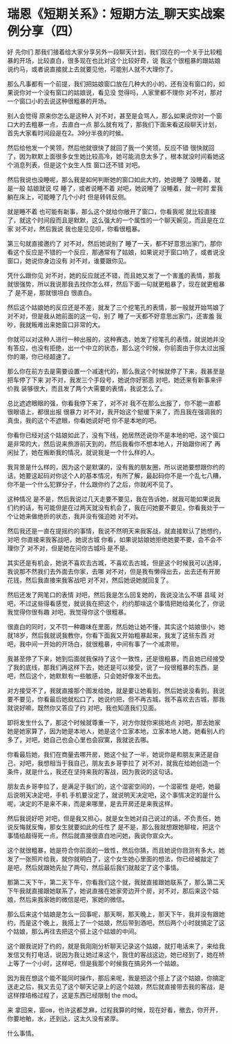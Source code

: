 # 瑞恩《短期关系》：短期方法_聊天实战案例分享（四）

好 先你们 那我们接着给大家分享另外一段聊天计划，我们现在的一个关于比较粗暴的开场，比较直白，很多现在也比对这个比较好奇，说 我这个很粗暴的跟姑娘说约马，或者说直接就上去就要见他，可能别人就不大理你了。

那么凡事都有一个前提，我们把姑娘窗口放在几种大的小的，还有没有窗口的，如果说你对一个没有窗口的姑娘说，看见没 觉得吗，人家里都不理你 对不对，那对一个窗口小的去说这种很粗暴的开场。

别人会觉得 原来你怎么是这种人 对不对，甚至是会骂人，那么如果说你对一个窗口大的去粗暴一点，去直白一点 那么就有戏了，那我们下面来看这段聊天计划，首先大家看时间段是在2。39分半夜的时候。

然后给他发一个笑领，然后他就很快了就回了我一个笑领，反应不错 很快就回了，因为默默上面很多女生她比较高冷，她可能消息太多了，根本就没时间看她这个消息列表，但是这个女生人性 窗口还不错 对吧。

然后我说也没睡呢，那么我是如何判断她的窗口如此大的，她说睡了 没睡着，就是一般 姑娘就说 哎 睡了，或者说睡不着 对吧，她说睡了 没睡着，就一时时 爱我躺在床上，可能睡了几个小时 但是转转反侧。

就是睡不着 也可能有新事，那么这个就给你敞开了窗口，你看我呢 就比较直接了，就这个时间段而且是默默，这么强大的一个属性的一个聊天婉见，而且是在立家 对不对，然后我说 我也是见见呗，你看很粗暴。

第三句就直接邀约了 对不对，然后她说别了 睡了一天，都不好意思出家门，那你看这个反应是不错的一个反应，那通常有了姑娘，如果说对于窗口响了，或者说没窗口，她说你身边没有 对不对，谁要跟你见。

凭什么跟你见 对不对，她的反应就还不错，而且她又发了一个害羞的表情，那我就很强势，所以我说那我去找你怎么样，然后下面一句就更粗暴了，现在就更粗暴了 是不是，那就很坦白 很直白。

然后这个姑娘她的反应还是不差，就发了三个挖笔孔的表情，那一般就开始骂娘了 对不对，但是我从她前面的这一句，别了 睡了一天都不好意思出家门，还害羞 我吵，我就叛难出来她窗口非常的大。

你就可以对这种人进行一种出报的，这种赛选，她发了挖笔孔的表情，就说她并没有答应，也没有拒绝，出一个中立的状态，那么这个时候，你前面由于你太过出报你的潮，你已经超速了。

那么你在前方去是需要设置一个减速代的，那么我这个时候就停了下来，我甚至是把车停了下来 对不对，我发三个手段号，她说你好邪恶 对吧，她还来有新事来评价我 装够很大，而且发了两个大需要的表情，我说怎么了。

总比遮遮眼眼的强，你看我停下来了，对不对 我不在那么出报了，你不能一直都很眼语上，都很出报 很暴力 对不对，我开始这个挺缓下来了，而且我在强调我的真虫，我的这个不遮眼，你看她说好吧 你不是本地的吧。

你看你已经对这个姑娘如此了，没有下线，她居然还说你不是本地的吧，这个窗口是非常的大，然后说来旅游前天到的，然后我看你不想本地人，开始跟你闲了 再闲扯了，她在叛断我的情况，就说我是一个什么样的人。

我背景是什么样的，因为这个是默谋的，没有我的朋友圈，所以说她要想跟你约的话，她要这起码对你这个人的基本情况，有所了解，最起码你不是一个乱七八糟，你不是一个什么犯罪分子，什么跟你约了之后，你就闲不见了。

这种情况 是不是，然后我说过几天走要不要见，我在告诉她，就我可能如果说我们约的话，有可能但是在过两天就没有机会了，我在问她要不要见，你看我处于一个让她来做绝折的状态，我并没有强迫她 对不对。

然后我还是一直在提摇约的事情，我说不然明天来我客战，就直接默认了她想约，对吧 你直接来我客战吧，她说古城 你看，如果说姑娘她拒绝她要不要，会不会不理你了 对不对，但是她在问你古城吗 是不是。

其实还是有机会，她说不喜欢去古城，不喜欢去古城，但是这个时候我可以选择，我说那不然我们去外面去你家，去哪 对不对，但是我有懒得出去，出去还有开房 花钱，然后我直接来我客战吧 对不对，然后她说她就回复了。

然后还发了网笔口的表情 对吧，然后我是怎么回复她的，我说没法么不堪 县域 对吧，不过这些得看感觉，就说我在把这个，约约那啥这个事情把她给美化了，你说我觉得你很有趣 对吧，我觉得你这个很粗暴。

很直白的同时，又不罚一种趣味在里面，然后她让她不懂，其实这个姑娘很小，她就18岁，然后我就说我教你，你看下面我又开始粗暴起来，我发了这些东西 对吧，我中间一开始的开场白，就很粗暴，中间有事了一个减肃带。

我甚至停了下来，她到后面就我保持了这个一致性，还是很粗暴，而且她已经接受了我的底线，那我们再这样下去，她还是可以接受，说了一段很粗暴的东西，是吧，然后这个，她默默有一些敏感，只会她好像发不出去。

对方接受不了，我就直接那个图发给她，就是要让她看到，然后她说没看到，我说要不要见，你看最后她就松口了，她说约把，但不再古城，我不喜欢去古城，那我就说好嘛，既然你又答应了约 对吧，我也知道我们见面。

即将发生什么了，那这个时候就尊重一下，对方你就你来挑地点 对吧，那去她家她是她家算了，因为她是本地人，她是这个立家本地，立家本地人她，她看别人约多了，对吧，她自己也会心里也会寂寞，我就说去哪。

你看最后她，我们在商量去哪开房，她这个扯了一半，她说你是和朋友来还是自己，对吧，我想相当于我自己，朋友去乡哥李拉了 对不对，就我在给她创造一个条件，就是什么，我还在坚持来我的客战，因为我说的这句话。

朋友去乡哥李拉了，是满足于我们的，这个湿密空间的，一个湿密性 是吧，她最后说明天决定吧，手机 手机要没定了，就说明天决定吧，这个事情决定的是什么呢，决定的不是来不来，而是来哪里，是去开房还是来我这样。

然后我说好吧 对吧，但是我又担心，就是女生她对自己说过的话，不负责任，她说反悔就反悔，那女生就要如此的任性了 是不是，那么我就想跟她聊梭，把这个事情给敲得死一点，然后就直接很直白地问她，我说你宣众大。

这个就很粗暴，她是符合你前面的一致性，然后你猜，而且她说你目测有多大，她发了一张照片给我，就你就明白了，这个女生她心里面的想法，你已经被敲定了 是吧，然后就跟她先扯了两句，然后最后我们就敲定了这个事情。

那第二天下午，第二天下午，你看我们这个就，我就直接跟她联系了，那么第二天下午我就直接跟她联系了，她说直接在她家旁边开个房，对不对，那后来这个姑娘，然后来我家她的微信是吧，家她的微信。

那么后来这个姑娘是怎么一回事呢，那天啊，那天晚上，那天下午，我并没有跟她约，而是这个晚上，我搭上了一个姑娘，然后带到酒吧，然后两个小时就搞定了这个姑娘，那么再往去把这个搭上这个姑娘的中间。

这个跟我说好了约的，就是我刚刚分析聊天记录这个姑娘，就打电话来了，来给我发信又有打电话，说因为我让她过来这个，我住的客战这边，她已经到了，她在桥上等了一个小时，这样吧，但是我那个时候我在搞另外一个姑娘。

因为我在想这个能不能同时操作，那后来呢，我是把这个搭上了这个姑娘，你搞定送走之后，我又去见了这个聊天记录上的这个姑娘，然后就直接带去我的客战，是这样撑培格过程了，这是东西已经限制 the mod。

来 拿回来，窗ов，也许这都芝麻，过程我算的时候，现在好看，撤去，你开开，你要地鲌，水，还到达，这太久没有紧厚。

什么事情。